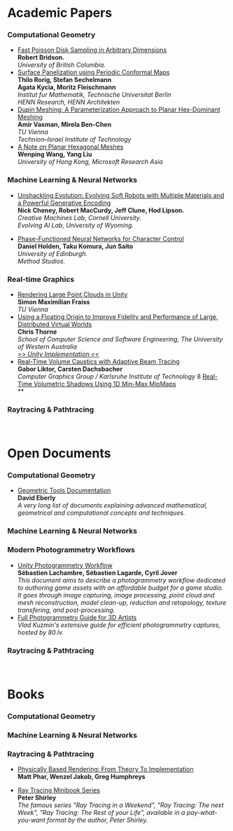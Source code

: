 Academic Papers
======
### Computational Geometry
* [Fast Poisson Disk Sampling in Arbitrary Dimensions](https://www.cct.lsu.edu/~fharhad/ganbatte/siggraph2007/CD2/content/sketches/0250.pdf)<br/>**Robert Bridson.**<br/>_University of British Columbia._
* [Surface Panelization using Periodic Conformal Maps](http://sechel.de/publications/AAG2014Periodic.pdf)<br/>**Thilo Rorig, Stefan Sechelmann**<br/>**Agata Kycia, Moritz Fleischmann**<br/>_Institut fur Mathematik, Technische Universitat Berlin_<br/>_HENN Research, HENN Architekten_
* [Dupin Meshing: A Parameterization Approach to Planar Hex-Dominant Meshing](http://www.staff.science.uu.nl/~vaxma001/paphdm.pdf)<br/>**Amir Vaxman, Mirela Ben-Chen**<br/>_TU Vienna_<br/>_Technion–Israel Institute of Technology_
* [A Note on Planar Hexagonal Meshes](https://www.microsoft.com/en-us/research/wp-content/uploads/2016/12/A-Note-on-Planar-Hexagonal-Meshes.pdf)<br/>**Wenping Wang, Yang Liu**<br/>_University of Hong Kong, Microsoft Research Asia_

### Machine Learning & Neural Networks
* [Unshackling Evolution: Evolving Soft Robots with Multiple Materials and a Powerful Generative Encoding](http://jeffclune.com/publications/2013_Softbots_GECCO.pdf)<br/>**Nick Cheney, Robert MacCurdy, Jeff Clune, Hod Lipson.**<br/>_Creative Machines Lab, Cornell University.<br/>Evolving AI Lab, University of Wyoming._

* [Phase-Functioned Neural Networks for Character Control](http://theorangeduck.com/media/uploads/other_stuff/phasefunction.pdf)<br/>**Daniel Holden, Taku Komura, Jun Saito**<br/>_University of Edinburgh.<br/>Method Studios._

### Real-time Graphics
* [Rendering Large Point Clouds in Unity](https://www.cg.tuwien.ac.at/research/publications/2017/FRAISS-2017-PCU/FRAISS-2017-PCU-thesis.pdf)<br/>**Simon Maximilian Fraiss**<br/>_TU Vienna_
* [Using a Floating Origin to Improve Fidelity and Performance of Large, Distributed Virtual Worlds](http://citeseerx.ist.psu.edu/viewdoc/download?doi=10.1.1.471.7201&rep=rep1&type=pdf)<br/>**Chris Thorne**<br/>_School of Computer Science and Software Engineering, The University of Western Australia_<br/>[_>> Unity Implementation <<_](http://wiki.unity3d.com/index.php?title=Floating_Origin)
* [Real-Time Volume Caustics with Adaptive Beam Tracing](https://cg.ivd.kit.edu/downloads/VolumeCaustics_Preprint.pdf)<br/>**Gabor Liktor, Carsten Dachsbacher**<br/>_Computer Graphics Group / Karlsruhe Institute of Technology_
8 [Real-Time Volumetric Shadows Using 1D Min-Max MipMaps](http://groups.csail.mit.edu/graphics/mmvs/mmvs.pdf)<br/>**

### Raytracing & Pathtracing

<br/>Open Documents
======
### Computational Geometry
* [Geometric Tools Documentation](https://www.geometrictools.com/Documentation/Documentation.html)<br/>**David Eberly**<br/>_A very long list of documents explaining advanced mathematical, geometrical and computational concepts and techniques._
### Machine Learning & Neural Networks
### Modern Photogrammetry Workflows
* [Unity Photogrammetry Workflow](https://unity3d.com/files/solutions/photogrammetry/Unity-Photogrammetry-Workflow_2017-07_v2.pdf)<br/>**Sébastien Lachambre, Sébastien Lagarde, Cyril Jover**<br/>_This document aims to describe a photogrammetry workflow dedicated to authoring game assets with an affordable budget for a game studio. It goes through image capturing, image processing, point cloud and mesh reconstruction, model clean-up, reduction and retopology, texture transfering, and post-processing._
* [Full Photogrammetry Guide for 3D Artists](https://80.lv/articles/full-photogrammetry-guide-for-3d-artists/)
</br>_Vlad Kuzmin's extensive guide for efficient photogrammetry captures, hosted by 80.lv._
### Raytracing & Pathtracing


<br/>Books
======
### Computational Geometry
### Machine Learning & Neural Networks
### Raytracing & Pathtracing
* [Physically Based Rendering: From Theory To Implementation](https://pbrt.org/)<br/>**Matt Phar, Wenzel Jakob, Greg Humphreys**

* [Ray Tracing Minibook Series](https://drive.google.com/drive/folders/14yayBb9XiL16lmuhbYhhvea8mKUUK77W)<br/>**Peter Shirley**<br/> _The famous series "Ray Tracing in a Weekend", "Ray Tracing: The next Week", "Ray Tracing: The Rest of your Life", available in a pay-what-you-want format by the author, Peter Shirley._



